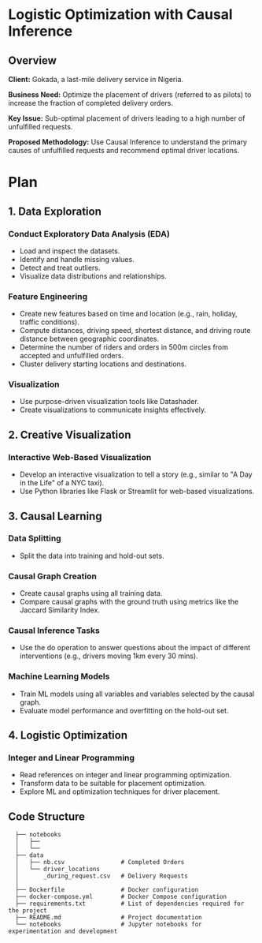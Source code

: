 # Logistic Optimization with Causal Inference

## Overview

**Client:** Gokada, a last-mile delivery service in Nigeria.

**Business Need:** Optimize the placement of drivers (referred to as pilots) to increase the fraction of completed delivery orders.

**Key Issue:** Sub-optimal placement of drivers leading to a high number of unfulfilled requests.

**Proposed Methodology:** Use Causal Inference to understand the primary causes of unfulfilled requests and recommend optimal driver locations.

# Plan

## 1. Data Exploration

### Conduct Exploratory Data Analysis (EDA)
- Load and inspect the datasets.
- Identify and handle missing values.
- Detect and treat outliers.
- Visualize data distributions and relationships.

### Feature Engineering
- Create new features based on time and location (e.g., rain, holiday, traffic conditions).
- Compute distances, driving speed, shortest distance, and driving route distance between geographic coordinates.
- Determine the number of riders and orders in 500m circles from accepted and unfulfilled orders.
- Cluster delivery starting locations and destinations.

### Visualization
- Use purpose-driven visualization tools like Datashader.
- Create visualizations to communicate insights effectively.

## 2. Creative Visualization

### Interactive Web-Based Visualization
- Develop an interactive visualization to tell a story (e.g., similar to "A Day in the Life" of a NYC taxi).
- Use Python libraries like Flask or Streamlit for web-based visualizations.

## 3. Causal Learning

### Data Splitting
- Split the data into training and hold-out sets.

### Causal Graph Creation
- Create causal graphs using all training data.
- Compare causal graphs with the ground truth using metrics like the Jaccard Similarity Index.

### Causal Inference Tasks
- Use the do operation to answer questions about the impact of different interventions (e.g., drivers moving 1km every 30 mins).

### Machine Learning Models
- Train ML models using all variables and variables selected by the causal graph.
- Evaluate model performance and overfitting on the hold-out set.

## 4. Logistic Optimization

### Integer and Linear Programming
- Read references on integer and linear programming optimization.
- Transform data to be suitable for placement optimization.
- Explore ML and optimization techniques for driver placement.

## Code Structure

      ├── notebooks
      │   ├──
      │   └── 
      ├── data
      │   ├── nb.csv                # Completed Orders
      │   └── driver_locations
      │       _during_request.csv   # Delivery Requests
      │  
      ├── Dockerfile                # Docker configuration
      ├── docker-compose.yml        # Docker Compose configuration
      ├── requirements.txt          # List of dependencies required for the project
      ├── README.md                 # Project documentation
      └── notebooks                 # Jupyter notebooks for experimentation and development